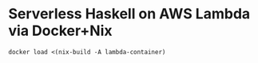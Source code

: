 # Serverless Haskell on AWS Lambda via Docker+Nix

```
docker load <(nix-build -A lambda-container)
```
